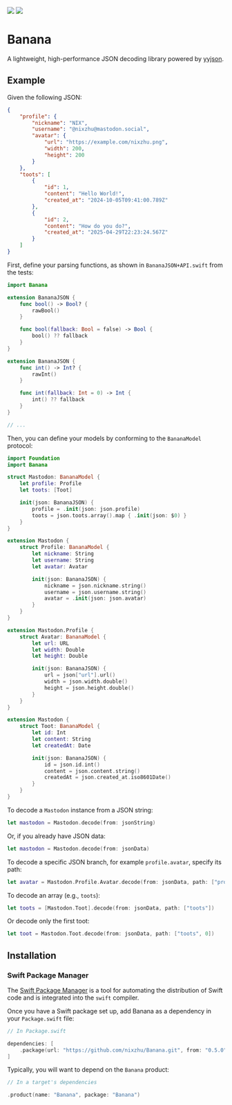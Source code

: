 [![](https://img.shields.io/endpoint?url=https%3A%2F%2Fswiftpackageindex.com%2Fapi%2Fpackages%2Fnixzhu%2FBanana%2Fbadge%3Ftype%3Dswift-versions)](https://swiftpackageindex.com/nixzhu/Banana)
[![](https://img.shields.io/endpoint?url=https%3A%2F%2Fswiftpackageindex.com%2Fapi%2Fpackages%2Fnixzhu%2FBanana%2Fbadge%3Ftype%3Dplatforms)](https://swiftpackageindex.com/nixzhu/Banana)

# Banana

A lightweight, high-performance JSON decoding library powered by [yyjson](https://github.com/ibireme/yyjson).

## Example

Given the following JSON:

```json
{
    "profile": {
        "nickname": "NIX",
        "username": "@nixzhu@mastodon.social",
        "avatar": {
            "url": "https://example.com/nixzhu.png",
            "width": 200,
            "height": 200
        }
    },
    "toots": [
        {
            "id": 1,
            "content": "Hello World!",
            "created_at": "2024-10-05T09:41:00.789Z"
        },
        {
            "id": 2,
            "content": "How do you do?",
            "created_at": "2025-04-29T22:23:24.567Z"
        }
    ]
}
```

First, define your parsing functions, as shown in `BananaJSON+API.swift` from the tests:

```swift
import Banana

extension BananaJSON {
    func bool() -> Bool? {
        rawBool()
    }

    func bool(fallback: Bool = false) -> Bool {
        bool() ?? fallback
    }
}

extension BananaJSON {
    func int() -> Int? {
        rawInt()
    }

    func int(fallback: Int = 0) -> Int {
        int() ?? fallback
    }
}

// ...
```

Then, you can define your models by conforming to the `BananaModel` protocol:

```swift
import Foundation
import Banana

struct Mastodon: BananaModel {
    let profile: Profile
    let toots: [Toot]

    init(json: BananaJSON) {
        profile = .init(json: json.profile)
        toots = json.toots.array().map { .init(json: $0) }
    }
}

extension Mastodon {
    struct Profile: BananaModel {
        let nickname: String
        let username: String
        let avatar: Avatar

        init(json: BananaJSON) {
            nickname = json.nickname.string()
            username = json.username.string()
            avatar = .init(json: json.avatar)
        }
    }
}

extension Mastodon.Profile {
    struct Avatar: BananaModel {
        let url: URL
        let width: Double
        let height: Double

        init(json: BananaJSON) {
            url = json["url"].url()
            width = json.width.double()
            height = json.height.double()
        }
    }
}

extension Mastodon {
    struct Toot: BananaModel {
        let id: Int
        let content: String
        let createdAt: Date

        init(json: BananaJSON) {
            id = json.id.int()
            content = json.content.string()
            createdAt = json.created_at.iso8601Date()
        }
    }
}
```

To decode a `Mastodon` instance from a JSON string:

```swift
let mastodon = Mastodon.decode(from: jsonString)
```

Or, if you already have JSON data:

```swift
let mastodon = Mastodon.decode(from: jsonData)
```

To decode a specific JSON branch, for example `profile.avatar`, specify its path:

```swift
let avatar = Mastodon.Profile.Avatar.decode(from: jsonData, path: ["profile", "avatar"])
```

To decode an array (e.g., `toots`):

```swift
let toots = [Mastodon.Toot].decode(from: jsonData, path: ["toots"])
```

Or decode only the first toot:

```swift
let toot = Mastodon.Toot.decode(from: jsonData, path: ["toots", 0])
```

## Installation

### Swift Package Manager

The [Swift Package Manager](https://swift.org/package-manager/) is a tool for automating the distribution of Swift code and is integrated into the `swift` compiler.

Once you have a Swift package set up, add Banana as a dependency in your `Package.swift` file:

```swift
// In Package.swift

dependencies: [
    .package(url: "https://github.com/nixzhu/Banana.git", from: "0.5.0"),
]
```

Typically, you will want to depend on the `Banana` product:

```swift
// In a target's dependencies

.product(name: "Banana", package: "Banana")
```
